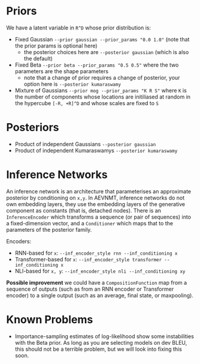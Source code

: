 
# Priors

We have a latent variable in `R^D` whose prior distribution is:

* Fixed Gaussian `--prior gaussian --prior_params "0.0 1.0"` (note that the prior params is optional here)
   * the posterior choices here are `--posterior gaussian` (which is also the default)
* Fixed Beta `--prior beta --prior_params "0.5 0.5"` where the two parameters are the shape parameters 
    * note that a change of prior requires a change of posterior, your option here is `--posterior kumaraswamy`
* Mixture of Gaussians `--prior mog --prior_params "K R S"` where `K` is the number of components whose locations are initiliased at random in the hypercube `[-R, +R]^D` and whose scales are fixed to `S`


# Posteriors

* Product of independent Gaussians `--posterior gaussian`
* Product of independent Kumaraswamys `--posterior kumaraswamy`

# Inference Networks

An inference network is an architecture that parameterises an approximate posterior by conditioning on `x,y`. In AEVNMT, inference networks do not own embedding layers, they use the embedding layers of the generative component as constants (that is, detached nodes). There is an `InferenceEncoder` which transforms a sequence (or pair of sequences) into a fixed-dimension vector, and a `Conditioner` which maps that to the parameters of the posterior family. 

Encoders:
* RNN-based for `x`: `--inf_encoder_style rnn --inf_conditioning x`
* Transformer-based for `x`: `--inf_encoder_style transformer --inf_conditioning x`
* NLI-based for `x, y`: `--inf_encoder_style nli --inf_conditioning xy`

**Possible improvement** we could have a `CompositionFunction` map from a sequence of outputs (such as from an RNN encoder or Transformer encoder) to a single output (such as an average, final state, or maxpooling).

# Known Problems

* Importance-sampling estimates of log-likelihood show some instabilities with the Beta prior. As long as you are selecting models on dev BLEU, this should not be a terrible problem, but we will look into fixing this soon. 
